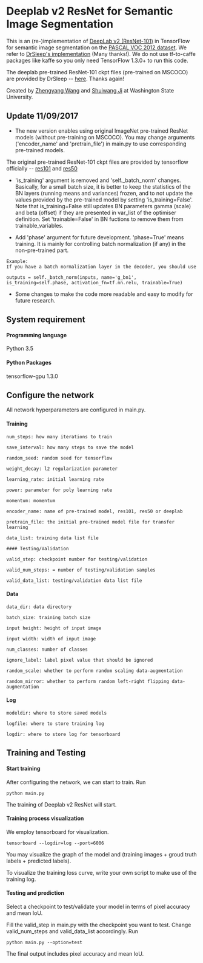 # Deeplab v2 ResNet for Semantic Image Segmentation

This is an (re-)implementation of [DeepLab v2 (ResNet-101)](http://liangchiehchen.com/projects/DeepLabv2_resnet.html) in TensorFlow for semantic image segmentation on the [PASCAL VOC 2012 dataset](http://host.robots.ox.ac.uk/pascal/VOC/). We refer to [DrSleep's implementation](https://github.com/DrSleep/tensorflow-deeplab-resnet) (Many thanks!). We do not use tf-to-caffe packages like kaffe so you only need TensorFlow 1.3.0+ to run this code.

The deeplab pre-trained ResNet-101 ckpt files (pre-trained on MSCOCO) are provided by DrSleep -- [here](https://drive.google.com/drive/folders/0B_rootXHuswsZ0E4Mjh1ZU5xZVU). Thanks again!

Created by [Zhengyang Wang](http://www.eecs.wsu.edu/~zwang6/) and [Shuiwang Ji](http://www.eecs.wsu.edu/~sji/) at Washington State University.

## Update 11/09/2017

- The new version enables using original ImageNet pre-trained ResNet models (without pre-training on MSCOCO). You may change arguments ('encoder_name' and 'pretrain_file') in main.py to use corresponding pre-trained models.

The original pre-trained ResNet-101 ckpt files are provided by tensorflow officially -- [res101](http://download.tensorflow.org/models/resnet_v1_101_2016_08_28.tar.gz) and [res50](http://download.tensorflow.org/models/resnet_v1_50_2016_08_28.tar.gz)

- 'is_training' argument is removed and 'self._batch_norm' changes. Basically, for a small batch size, it is better to keep the statistics of the BN layers (running means and variances) frozen, and to not update the values provided by the pre-trained model by setting 'is_training=False'. Note that is_training=False still updates BN parameters gamma (scale) and beta (offset) if they are presented in var_list of the optimiser definition. Set 'trainable=False' in BN fuctions to remove them from trainable_variables.

- Add 'phase' argument for future development. 'phase=True' means training. It is mainly for controlling batch normalization (if any) in the non-pre-trained part.
```
Example:
If you have a batch normalization layer in the decoder, you should use 

outputs = self._batch_norm(inputs, name='g_bn1', is_training=self.phase, activation_fn=tf.nn.relu, trainable=True)
```
- Some changes to make the code more readable and easy to modify for future research.

## System requirement

#### Programming language
Python 3.5

#### Python Packages
tensorflow-gpu 1.3.0

## Configure the network

All network hyperparameters are configured in main.py.

#### Training
```
num_steps: how many iterations to train

save_interval: how many steps to save the model

random_seed: random seed for tensorflow

weight_decay: l2 regularization parameter

learning_rate: initial learning rate

power: parameter for poly learning rate

momentum: momentum

encoder_name: name of pre-trained model, res101, res50 or deeplab

pretrain_file: the initial pre-trained model file for transfer learning

data_list: training data list file

#### Testing/Validation

valid_step: checkpoint number for testing/validation

valid_num_steps: = number of testing/validation samples

valid_data_list: testing/validation data list file
```
#### Data
```
data_dir: data directory

batch_size: training batch size

input height: height of input image

input width: width of input image

num_classes: number of classes

ignore_label: label pixel value that should be ignored

random_scale: whether to perform random scaling data-augmentation

random_mirror: whether to perform random left-right flipping data-augmentation
```
#### Log
```
modeldir: where to store saved models

logfile: where to store training log

logdir: where to store log for tensorboard
```
## Training and Testing

#### Start training

After configuring the network, we can start to train. Run
```
python main.py
```
The training of Deeplab v2 ResNet will start.

#### Training process visualization

We employ tensorboard for visualization.

```
tensorboard --logdir=log --port=6006
```

You may visualize the graph of the model and (training images + groud truth labels + predicted labels).

To visualize the training loss curve, write your own script to make use of the training log.

#### Testing and prediction

Select a checkpoint to test/validate your model in terms of pixel accuracy and mean IoU.

Fill the valid_step in main.py with the checkpoint you want to test. Change valid_num_steps and valid_data_list accordingly. Run

```
python main.py --option=test
```

The final output includes pixel accuracy and mean IoU.
